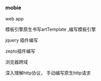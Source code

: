 ### mobie

web app

模板引擎原生书写artTemplate ,编写模板引擎

jquery 插件编写

zepto插件编写

浏览器跨域

深入理解http协议， 手动编写原生http请求
